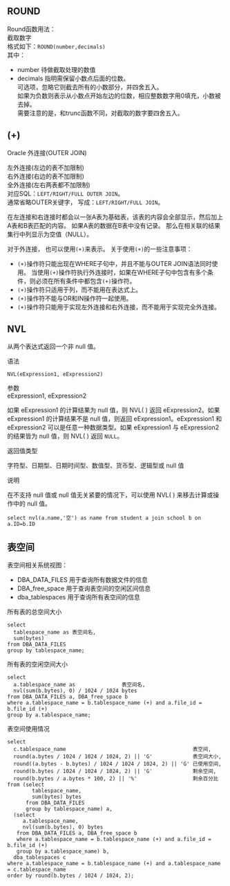 ## ROUND
Round函数用法：  
截取数字   
格式如下：`ROUND(number,decimals)`  
其中：
+ number 待做截取处理的数值
+ decimals 指明需保留小数点后面的位数。  
可选项，忽略它则截去所有的小数部分，并四舍五入。  
如果为负数则表示从小数点开始左边的位数，相应整数数字用0填充，小数被去掉。  
需要注意的是，和trunc函数不同，对截取的数字要四舍五入。

## (+)
Oracle  外连接(OUTER JOIN)

左外连接(左边的表不加限制)  
右外连接(右边的表不加限制)  
全外连接(左右两表都不加限制)  
对应SQL：`LEFT/RIGHT/FULL OUTER JOIN`。   
通常省略OUTER关键字， 写成：`LEFT/RIGHT/FULL JOIN`。

在左连接和右连接时都会以一张A表为基础表，该表的内容会全部显示，然后加上A表和B表匹配的内容。 如果A表的数据在B表中没有记录。 那么在相关联的结果集行中列显示为空值（NULL）。

对于外连接， 也可以使用`(+)`来表示。 关于使用`(+)`的一些注意事项：

+ `(+)`操作符只能出现在WHERE子句中，并且不能与OUTER JOIN语法同时使用。
 当使用`(+)`操作符执行外连接时，如果在WHERE子句中包含有多个条件，则必须在所有条件中都包含`(+)`操作符。
+ `(+)`操作符只适用于列，而不能用在表达式上。
+ `(+)`操作符不能与OR和IN操作符一起使用。
+ `(+)`操作符只能用于实现左外连接和右外连接，而不能用于实现完全外连接。
## NVL
从两个表达式返回一个非 null 值。

语法

`NVL(eExpression1, eExpression2)`

参数  
eExpression1, eExpression2

如果 eExpression1 的计算结果为 null 值，则 NVL( ) 返回 eExpression2。如果 eExpression1 的计算结果不是 null 值，则返回 eExpression1。eExpression1 和 eExpression2 可以是任意一种数据类型。如果 eExpression1 与 eExpression2 的结果皆为 null 值，则 NVL( ) 返回 `NULL`。

返回值类型

字符型、日期型、日期时间型、数值型、货币型、逻辑型或 null 值

说明

在不支持 null 值或 null 值无关紧要的情况下，可以使用 NVL( ) 来移去计算或操作中的 null 值。

`select nvl(a.name,'空') as name from student a join school b on a.ID=b.ID`

## 表空间
表空间相关系统视图：
+ DBA_DATA_FILES 用于查询所有数据文件的信息
+ DBA_free_space 用于查询表空间的空闲区间信息
+ dba_tablespaces 用于查询所有表空间的信息

所有表的总空间大小
```
select
  tablespace_name as 表空间名,
  sum(bytes)
from DBA_DATA_FILES
group by tablespace_name;
```
所有表的空闲空间大小
```
select
  a.tablespace_name as               表空间名,
  nvl(sum(b.bytes), 0) / 1024 / 1024 bytes
from DBA_DATA_FILES a, DBA_free_space b
where a.tablespace_name = b.tablespace_name (+) and a.file_id = b.file_id (+)
group by a.tablespace_name;
```
表空间使用情况
```
select
  c.tablespace_name                                         表空间,
  round(a.bytes / 1024 / 1024 / 1024, 2) || 'G'             表空间大小,
  round((a.bytes - b.bytes) / 1024 / 1024 / 1024, 2) || 'G' 已使用空间,
  round(b.bytes / 1024 / 1024 / 1024, 2) || 'G'             剩余空间,
  round(b.bytes / a.bytes * 100, 2) || '%'                  剩余百分比
from (select
        tablespace_name,
        sum(bytes) bytes
      from DBA_DATA_FILES
      group by tablespace_name) a,
  (select
     a.tablespace_name,
     nvl(sum(b.bytes), 0) bytes
   from DBA_DATA_FILES a, DBA_free_space b
   where a.tablespace_name = b.tablespace_name (+) and a.file_id = b.file_id (+)
   group by a.tablespace_name) b,
  dba_tablespaces c
where a.tablespace_name = b.tablespace_name (+) and a.tablespace_name = c.tablespace_name
order by round(b.bytes / 1024 / 1024, 2);
```